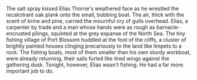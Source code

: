 The salt spray kissed Elias Thorne's weathered face as he wrestled the recalcitrant oak plank onto the small, bobbing boat.  The air, thick with the scent of brine and pine, carried the mournful cry of gulls overhead.  Elias, a carpenter by trade and a man whose hands were as rough as barnacle-encrusted pilings, squinted at the grey expanse of the North Sea.  The tiny fishing village of Port Blossom huddled at the foot of the cliffs, a cluster of brightly painted houses clinging precariously to the land like limpets to a rock.  The fishing boats, most of them smaller than his own sturdy workboat, were already returning, their sails furled like tired wings against the gathering dusk.  Tonight, however, Elias wasn't fishing. He had a far more important job to do.
